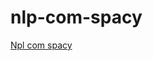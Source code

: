 # nlp-com-spacy 
[Npl com spacy](https://www.udemy.com/course/spacy-python-processamento-linguagem-natural/)
